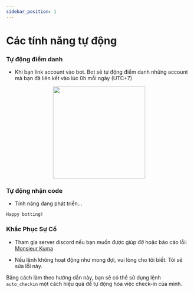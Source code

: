 ```yaml
---
sidebar_position: 1
---
```


# Các tính năng tự động

### Tự động điểm danh

- Khi bạn link account vào bot. Bot sẽ tự động điểm danh những account mà bạn đã liên kết vào lúc 0h mỗi ngày (UTC+7)


<p align="center">
  <img height="250" src="/kuma-bot/img/bot/auto_checkin.png" />
</p>

### Tự động nhận code

- Tính năng đang phát triển...


```
Happy botting!
```

### Khắc Phục Sự Cố
- Tham gia server discord nếu bạn muốn được giúp đỡ hoặc báo cáo lỗi: [Monsieur Kuma](https://discord.gg/Ykq6qgsHSh)

- Nếu lệnh không hoạt động như mong đợi, vui lòng cho tôi biết. Tôi sẽ sửa lỗi này.

Bằng cách làm theo hướng dẫn này, bạn sẽ có thể sử dụng lệnh `auto_checkin` một cách hiệu quả để tự động hóa việc check-in của mình.
